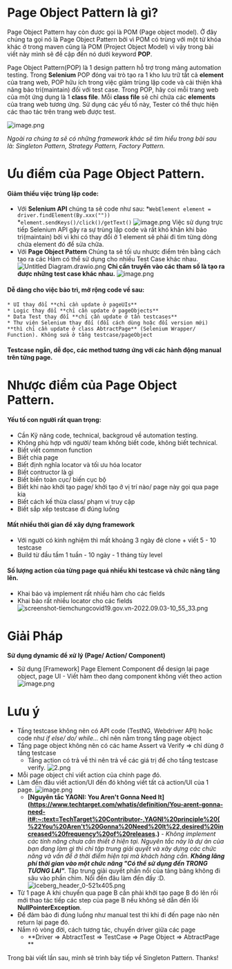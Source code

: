 # Page Object Pattern là gì?
Page Object Pattern hay còn được gọi là POM (Page object model). Ở đây chúng ta gọi nó là Page Object Pattern bởi vì POM có trùng với một từ khóa khác ở trong maven cũng là POM (Project Object Model) vì vậy trong bài viết này mình sẽ đề cập đến nó dưới keyword **POP**.

Page Object Pattern(POP) là 1 design pattern hỗ trợ trong mảng automation testing. Trong **Selenium**  POP đóng vai trò tạo ra 1 kho lưu trữ tất cả **element** của trang web, POP hữu ích trong việc giảm trùng lặp code và  cải thiện khả năng bảo trì(maintain) đối với test case.
Trong POP, hãy coi mỗi trang web của một ứng dụng là 1 **class file**. Mỗi **class file** sẽ chỉ chứa các **elements** của trang web tương ứng. Sử dụng các yếu tố này, Tester có thể thực hiện các thao tác trên trang web được test.

![image.png](https://images.viblo.asia/aac4582e-faa1-4b0a-989c-11455fd59949.png)

*Ngoài ra chúng ta sẽ có những framework khác sẽ tìm hiểu trong bài sau là: Singleton Pattern, Strategy Pattern, Factory Pattern.*

# Ưu điểm của Page Object Pattern.
####  Giảm thiểu việc trùng lặp code:
* Với **Selenium API** chúng ta sẽ code như sau:
        *`WebElement element = driver.findElement(By.xxx(""))` 
        *`element.sendKeys()/click()/getText()` 
![image.png](https://images.viblo.asia/bd53b4b9-1810-4797-bafa-f10dd05aa6c5.png)
    Việc sử dụng trực tiếp Selenium API gây ra sự trùng lặp code và rất khó khăn khi bảo trì(maintain) bởi vì khi có thay đổi ở 1 element sẽ phải đi tìm từng dòng chứa element đó để sửa chữa.
* Với **Page Object Pattern** Chúng ta sẽ tối ưu nhược điểm trên bằng cách tạo ra các Hàm có thể sử dụng cho nhiều Test Case khác nhau. 
    ![Untitled Diagram.drawio.png](https://images.viblo.asia/a0924c1b-49af-4ac3-ac67-4fff917107a8.png)
**Chỉ cần truyền vào các tham số là tạo ra được những test case khác nhau.**
    ![image.png](https://images.viblo.asia/e8307fab-4535-4359-833c-d961860970f2.png)
    
####  Dễ dàng cho việc bảo trì, mở rộng code về sau:
    * UI thay đổi **chỉ cần update ở pageUIs**
    * Logic thay đổi **chỉ cần update ở pageObjects**
    * Data Test thay đổi **chỉ cần update ở tần testcases**
    * Thư viện Selenium thay đổi (đổi cách dùng hoặc đổi version mới) **thì chỉ cần update ở class AbtractPage** (Selenium Wrapper/ Function). Không sửa ở tầng testcase/pageObject
    
####  Testcase ngắn, dễ đọc, các method tương ứng với các hành động manual trên từng page.

# Nhược điểm của Page Object Pattern.
#### Yếu tố con người rất quan trọng:
* Cần Kỹ năng code, technical, backgroud về automation testing.
* Không phù hợp với người/ team không biết code, không biết technical.
* Biết viết common function
* Biết chia page
* Biết định nghĩa locator và tối ưu hóa locator
* Biết contructor là gì
* Biết biến toàn cục/ biến cục bộ
* Biết khi nào khởi tạo page/ khởi tạo ở vị trí nào/ page này gọi qua page kia
* Biết cách kế thừa class/ phạm vi truy cập
* Biết sắp xếp testcase đi đúng luồng
#### Mất nhiều thời gian để xây dựng framework
* Với người có kinh nghiệm thì mất khoảng 3 ngày đẻ clone + viết 5 - 10 testcase
* Build từ đầu tầm 1 tuần - 10 ngày - 1 tháng tùy level
#### Số lượng action của từng page quá nhiều khi testcase và chức năng tăng lên.
* Khai báo và implement rất nhiều hàm cho các fields
* Khai báo rất nhiều locator cho các fields
![screenshot-tiemchungcovid19.gov.vn-2022.09.03-10_55_33.png](https://images.viblo.asia/b79baadb-eab1-43ab-847b-f3d5a4f7cd6b.png)
# Giải Pháp
**Sử dụng dynamic để xử lý (Page/ Action/ Component)**
* Sử dụng \[Framework] Page Element Component để design lại page object, page UI - Viết hàm theo dạng component không viết theo action
![image.png](https://images.viblo.asia/31df44ad-6f40-4add-9805-6fb8ebfe49d8.png)

# Lưu ý
* Tầng testcase không nên có API code (TestNG, Webdriver API) hoặc code như *if else/ do/ while...* chỉ nên nằm trong tầng page object
* Tầng page object không nên có các hame Assert và Verify => chỉ dùng ở tầng testcase
    * Tầng action có trả về thì nên trả về các giá trị để cho tầng testcase verify.
    ![2.png](https://images.viblo.asia/009f11e1-5017-496e-ad62-90d564a32219.png)
* Mỗi page object chỉ viết action của chính page đó.
* Làm đến đâu viết action/UI đến đó không viết tất cả action/UI của 1 page.
![image.png](https://images.viblo.asia/a03820c0-c2e4-4e2f-8726-9a1adb9e7767.png)
    * **[Nguyên tắc YAGNI: You Aren't Gonna Need It](https://www.techtarget.com/whatis/definition/You-arent-gonna-need-it#:~:text=TechTarget%20Contributor-,YAGNI%20principle%20(%22You%20Aren't%20Gonna%20Need%20It%22,desired%20increased%20frequency%20of%20releases.)** - *Không implement các tính năng chưa cần thiết ở hiện tại. Nguyên tắc này là dự án của bạn đang làm gì thì chỉ tập trung giải quyết và xây dựng các chức năng và vấn để ở thời điểm hiện tại mà khách hàng cần. **Không lãng phí thời gian vào một chức năng "Có thể sử dụng đến TRONG TƯƠNG LAI"**.*
    Tập trung giải quyết phần nổi của tảng băng không đi sâu vào phần chìm. Nổi đến đâu làm đến đấy :D.
    ![iceberg_header_0-521x405.png](https://images.viblo.asia/b23bb441-c2a7-4080-9fac-cbc5dc2b22b6.png)
* Từ 1 page A khi chuyển qua page B cần phải khởi tạo page B đó lên rồi mới thao tác tiếp các step của page B nếu không sẽ dẫn đến lỗi **NullPointerException**.
* Để đảm bảo đi đúng luồng như manual test thì khi đi đến page nào nên return lại page đó.
* Nắm rõ vòng đời, cách tương tác, chuyển driver giữa các page
    * **Driver => AbtractTest => TestCase => Page Object => AbtractPage **

Trong bài viết lần sau, mình sẽ trình bày tiếp về Singleton Pattern. Thanks!